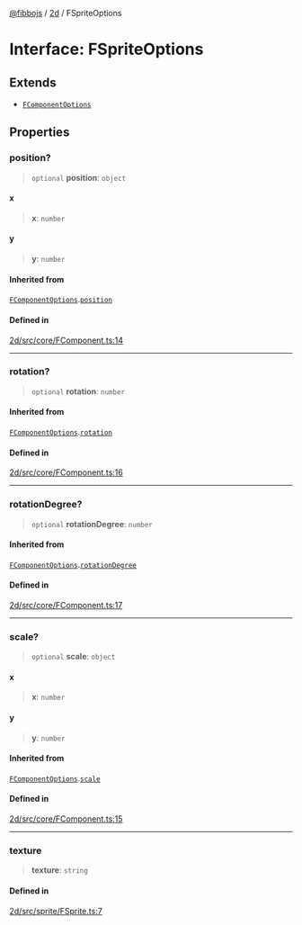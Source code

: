 [@fibbojs](/api/index) / [2d](/api/2d) / FSpriteOptions

# Interface: FSpriteOptions

## Extends

- [`FComponentOptions`](FComponentOptions.md)

## Properties

### position?

> `optional` **position**: `object`

#### x

> **x**: `number`

#### y

> **y**: `number`

#### Inherited from

[`FComponentOptions`](FComponentOptions.md).[`position`](FComponentOptions.md#position)

#### Defined in

[2d/src/core/FComponent.ts:14](https://github.com/fibbojs/fibbo/blob/deb1b2647977c28556b303db18b4c729c63a8312/packages/2d/src/core/FComponent.ts#L14)

***

### rotation?

> `optional` **rotation**: `number`

#### Inherited from

[`FComponentOptions`](FComponentOptions.md).[`rotation`](FComponentOptions.md#rotation)

#### Defined in

[2d/src/core/FComponent.ts:16](https://github.com/fibbojs/fibbo/blob/deb1b2647977c28556b303db18b4c729c63a8312/packages/2d/src/core/FComponent.ts#L16)

***

### rotationDegree?

> `optional` **rotationDegree**: `number`

#### Inherited from

[`FComponentOptions`](FComponentOptions.md).[`rotationDegree`](FComponentOptions.md#rotationdegree)

#### Defined in

[2d/src/core/FComponent.ts:17](https://github.com/fibbojs/fibbo/blob/deb1b2647977c28556b303db18b4c729c63a8312/packages/2d/src/core/FComponent.ts#L17)

***

### scale?

> `optional` **scale**: `object`

#### x

> **x**: `number`

#### y

> **y**: `number`

#### Inherited from

[`FComponentOptions`](FComponentOptions.md).[`scale`](FComponentOptions.md#scale)

#### Defined in

[2d/src/core/FComponent.ts:15](https://github.com/fibbojs/fibbo/blob/deb1b2647977c28556b303db18b4c729c63a8312/packages/2d/src/core/FComponent.ts#L15)

***

### texture

> **texture**: `string`

#### Defined in

[2d/src/sprite/FSprite.ts:7](https://github.com/fibbojs/fibbo/blob/deb1b2647977c28556b303db18b4c729c63a8312/packages/2d/src/sprite/FSprite.ts#L7)
